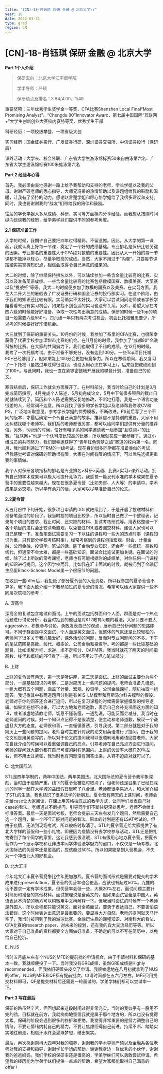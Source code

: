 ```yaml
---
title: "[CN]-18-肖钰琪 保研 金融 @ 北京大学\r"
year: 18
date: 2022-03-31
type: grad
region: CN
---
```


# [CN]-18-肖钰琪 保研 金融 @ 北京大学

**Part 1个人介绍**

> 保研去向：北京大学汇丰商学院
>
> 学术导师：严硕
>
> 保研绩点及排名：3.84/4.00，1/49

 

重要奖项：三年优秀学生奖学金一等奖、CFA比赛Shenzhen Local Final“Most Promising Analyst”、“Chengdu 80”Innovator Award、第七届中国国际“互联网+”大学生创新创业大赛校内赛特等奖、优秀学生干部

科研经历：一项校级攀登、一项省级大创

实习经历：国金证券投行、广发证券行研、深圳证券交易所、中信证券投行（保研后）

课外活动：大学长、校会外联、广东省大学生游泳锦标赛50米自由泳第六名、广东省大学生游泳锦标赛100米蛙泳第六名

 

**Part 2 经验与心得**

首先，我必须由衷地感谢一路上给予我帮助和支持的老师、学长学姐以及我的父母。谢谢严硕老师的悉心指导，大师兄冯果的热情帮助以及课题组给我的鼓励和温暖，让我有了坚持的动力。感谢赵言楚学姐和顾心怡学姐给了我很多建议和支持。同时，我也要谢谢我的“战友”们带给我的陪伴和鼓励。

往届的学长学姐大多从成绩、科研、实习等方面横向分享经验，而我想从按照时间纵向谈谈我的经历，给学弟学妹们提供不同的参考角度。

**2.1 保研准备工作**

入学的时候，我期许自己要把四年过得精彩，不留遗憾。因此，从大学的第一课起，我就认真上好每一节课，奠定了一个好的成绩基础。专业排名是保研比较关键的因素。专业排名的重要性大于GPA绝对数值的重要性。因此从大一开始的每一节课都不能掉以轻心，尽量争取高的成绩。当然，大家不用过于“内卷”，只要每节课踏踏实实掌握知识点，相信会取得令自己满意的结果的。

大二的时候，除了继续保持排名以外，可以陆续参加一些含金量比较高的比赛、实习以及准备英语成绩。一些含金量比较高的比赛包括数模国赛、数模美赛、大英赛以及“挑战杯”等等。我大二的时候便参加了数模的国赛以及美赛。在实习方面，我在大二升大三的暑假去了广发证券行研和国金证券的投行部实习。在这个阶段，由于我们的知识还比较有限，实习确实不太好找。大家可以尝试问问老师或者学长学姐看看有没有实习机会，如果找不到合适的实习也没有关系。另外，希望大家在考四六级的时候能好好准备，争取一次性考出满意的成绩。保研的时候一些Top的项目一般需要六级550+。四六级一年只有两次考试机会，机会比托福雅思要少，所以考的时候要好好珍惜机会。

大三就到了保研的重要关头。10月份的时候，我参加了系里的CFA比赛，也很荣幸获得了代表学校参加深圳市比赛的机会。在11月份的时候，我参加了“成都80”金融科技的比赛。在大家的共同努力下，我们也取得了不错的成绩。在12月的时候，我考了一次托福考试。由于准备不够充分，没有达到100分。一些Top项目托福90+已经够用了，但如果能上100分会更加有竞争力。所以在寒假期间，我又复习了一下托福（虽然过年过得很滋润，也没太用心思在学习上），后来就把成绩刷到了100+。与此同时，我也一直在紧锣密鼓地开展我的攀登计划，准备自己的论文。

寒假结束后，保研工作就全方面展开了。在材料部分，我当时给自己的计划是3月完成简历撰写，4月完成个人陈述，5月初完成论文，5月中下旬很多项目的截止日期就陆续到了。简历和个人陈述需要反复地修改，不断地打磨。我是一个语言功底很差的人，经常词不达意。所以我找了很多的学长学姐以及老师帮我修改CV和PS，广泛地听取意见。参考学长学姐的优秀模板，不断改进。PS前后写了三个不同的版本，才最后确定一个令自己满意的故事。推荐信不是特别的重要，大家不用太纠结找哪个老师写。我们系的老师都很厉害，都可以给同学们提供有分量的推荐信。另外，5月份的时候，恰好有电子系的同学邀请我一起参加“互联网+”的比赛。“互联网+”也是一个认可度比较高的比赛，所以我就答应一起参赛了。通过小组成员的共同努力，我们很幸运获得了“青年红色筑梦之旅”赛道的校内第一名。同月，我也顺利通过了FRM的一级考试。现在身边很多同学都在准备类似的考试，但我感觉考证对保研的帮助很有限。大家在时间有限的情况下，可以优先选择更重要的事情做。

我个人对保研各项指标的排名是专业排名>科研>英语、比赛>实习>课外活动。拥有自己的学术成果可以极大地提升竞争力。我感觉一篇发刊水准的学术成果在夏令营中的重要性越来越大。现在在很多夏令营（比如央财、人大等）的申请中，学术成果是必交项。所以学有余力的话，大家可以尽早准备自己的论文。

**2.2夏令营**

从五月份中下旬开始，很多项目申请的DDL就陆续到了，于是开启了投递材料和准备笔面试的阶段了。我当时投的项目比较多，所以当时自己做了一个整理表，记录每个项目的要求、截止时间、还欠缺的材料、复试考核形式等。用表格整理一下各个项目的进程会比较清晰直观，以免错过DDL或者漏交材料，建议大家也可以自己整理一下。准备笔面试需要复习一下以往的课程和一些大的热点时事（课程知识为重，只有部分学校考核时事），经常考察到的课程包括宏观、财会、计量金融、公司金融、投资学。笔试的话，除了金融专业知识，还会考一些概统、高数和线代，但通常不会太难，都是一些基础知识。面试会比笔试更加关键。在面试的时候，除了以上所说的常考课程，老师也有可能根据你的成绩单，对你任何一门课程的知识进行提问，这个因学校而异。比如我在汇丰面试的时候，就被问到了金融衍生品里Black-Scholes Model里一个很细节的问题。

在收到一些offer后，我拒绝了部分夏令营的入营资格。所以我参加的夏令营也不算多，我下面大致介绍一下我参加过的夏令营的情况，希望可以给大家提供一些不同层次院校的参考：

A. 深高金

深高金的复试包含笔试和面试。上午的面试包括群面和个人面。群面是对一个热点话题进行讨论分析，我当时抽到的题目是对K12教育问题的看法。大家只要不要太aggressive，积极参与讨论，勇敢发表自己的观点，展示自己分析问题的思路即可。不同于群面是中文面试，个人面是英文面试，但整体的气氛还是比较轻松的。老师问了很多关于我兴趣爱好，课外活动的问题，反而对专业问题问的不多。下午的笔试范围是高数、线代、概率论、公司金融和投资学。考的都是一些比较基础的题目，比如求解方程、求逆、求不定积分、CAPM等。我当时就花了两天的时间把高数、线代和概统的PPT看了一遍，所以不用过于担心笔试部分。

B. 上财

上财的夏令营有两天，第一天是听讲座，第二天是面试。上财的面试主要分为两个部分，一是基础知识的考察，二是对简历上一些问题的提问。老师会准备几组题，一组大概有五个问题，涵盖了计量、宏观、投资学、公司金融课程，随机抽取一组题答。我记得其中有两道题目分别是有关IS-LM模型和高斯马尔科夫模型的假设。老师对于你的回答还会进行追问，所以在复习课程的时候需要掌握模型的推导逻辑。如果实在想不出来，可以大方地和老师道歉，表示自己会补充巩固这方面的知识，或者谦虚地请教老师。切忌不懂装懂，一通乱说，可能反而会减分。我当时在老师追问的时候，对一个知识点记得不是很清楚，便主动和老师道歉，展现一个谦虚且大方的态度。老师很和善，一直循循善诱，引导我说。第二部分就是对于我的简历上一些问题的提问。老师当时主要针对我的论文用英语进行了提问，由于我的论文也是用英语写的，所以对于论文的提问我可以很顺利地用英语回答老师。大家在自我介绍的时候可以着重强调自己的亮点，引导老师在自己亮点方面进行提问，老师的提问就大部分都在自己可控的射程范围内。上财的优营率大概在20%左右，但不用太过紧张，我当时也有问题没有回答出来，从容不迫应对就可以了。

C. 北大国际法

STL是四年学制的，两年中国法，两年美国法。北大国际法的夏令营令我印象深刻。当时由于疫情严重，线下的夏令营被临时取消了。但老师还是召集了已经在深圳的同学一起在大学城的益田假日里吃了八合里。老师都很平易近人，和大家介绍了STL的生活，我也结识了很多法学的新朋友。夏令营有两天的上课时间，老师会先给case让大家阅读，在课上用苏格拉底式的教学方式，让同学们发表自己对case的看法。老师通过不断提问，引导同学们不断往更深处思考，老师不会给出标准答案。最后一天是面试考核，老师会提前三天左右发几个题目，然后需要自己选一个题目，做一个PPT汇报对问题的看法。原本的计划是还有LSAT考试的，但由于疫情，无法到现场考试，所以被临时取消了。STL的夏令营还给大家提供了有北大字样的营服和一些小礼物。即便因为疫情没有去学校参与活动，STL还是把礼物寄到了每个同学的家里。这让我感到很温暖，STL有很用心地办夏令营，把夏令营作为一个展示学校和让非法本同学体验法学魅力的窗口，不仅仅是一场考核。北大国际法的优营率还是蛮高的，应该超过50%。所以如果能拿到入营机会，不失为一个冲击北大的好机会。

D. 北大汇丰

今年北大汇丰夏令营竞争比往年更加激烈。夏令营的面试形式是需要对提交的学术成果进行presentation，夏令营的优营率也会更高，应该也有超过50%。九推的话不要求一定有学术成果，但优营率会低一些，大概20%左右。面试问题主要针对简历和准备的其他材料。面试按理说是全英文的，但如果面试官全是中国人，英语表达不清楚的地方可以稍微用中文再解释一下。但我当时面试的时候有一个老师是外国人，所以全程都只能说英文。面对全英面试，要勇于表达自己，不要害怕语法错误。这个时候表达出意思是最重要的，要显得大方自然。老师的提问就天马行空了，我当时被问到了我的游泳比赛、金融衍生品的课程知识、对南科大的看法、CFA比赛的research paper、对未来的规划，还有我的宾大交流经历等等。所以大家对于自己准备的资料都要全方面做好准备，不确定的可以不写在简历中，以免给自己挖坑。

E. NUS

当时五月底左右有个NUS的MFE的提前批的申请机会，由于申请材料和保研的基本一致，我就顺便投了一下。当时我没有GRE成绩，虽然GRE成绩是Highly recommended，但我依旧硬着头皮交了申请。我很幸运地在八月初就拿到了NUS的offer。NUS的MFE和QF都有提前批次，申请时间都在五六月左右。MFE只用提交材料即可，QF是提交材料后还需要一轮面试的，学弟学妹们都可以尝试申一下。

 

**Part 3 写在最后**

保研的路虽然辛苦，但回想起来这段时间过得非常充实。当时的我似乎有一股用不完的劲，目标就在前方，我就痴痴地坚信我就是属于那个地方的，所以也没有觉得太累。保研的阶段会遇到很多的挫折和拒绝，我觉得非常重要的是努力调整自己的情绪，不要让情绪内耗自己的精力，不要让焦虑阻碍自己前进。持续不断、踏踏实实地往前走，相信汗水终会灌溉梦想，结出果实。

最后，再次感谢南科大四年对我的培养，谢谢我的学术导师严硕以及金融系各位老师对我的支持和指导，谢谢学长学姐的帮助，谢谢我身边一群优秀的小伙伴，谢谢我的爸爸妈妈。我们学校的保研率还是很高的，学弟学妹们可以勇敢尝试申请。希望我的经历能为学弟学妹们提供一点点的帮助，希望大家都能取得自己满意的offer！

 